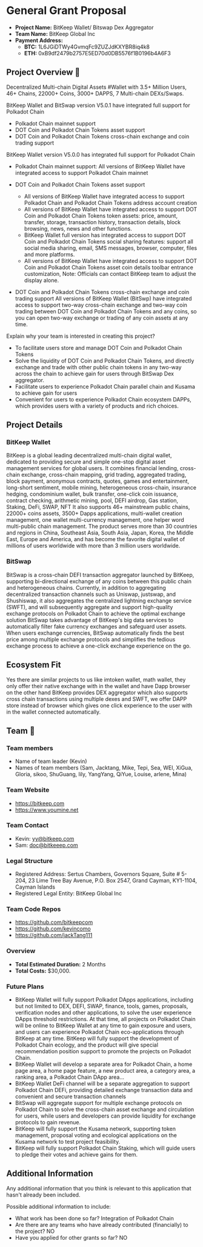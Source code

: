 # General Grant Proposal

* **Project Name:** BitKeep Wallet/ Bitswap Dex Aggregator
* **Team Name:** BitKeep Global Inc
* **Payment Address:** 
  * **BTC:** 1L6JGiDTWy4GvmqFc9ZUZJdKXYBR8iq4k8
  * **ETH:** 0xB9df2479b2757E5ED70d0DB5576f1B0196b4A6F3

## Project Overview :page_facing_up: 
Decentralized Multi-chain Digital Assets #Wallet with 3.5+ Million Users, 46+ Chains, 22000+ Coins, 3000+ DAPPS, 7 Multi-chain DEXs/Swaps.

BitKeep Wallet and BitSwap version V5.0.1 have integrated full support for Polkadot Chain
  * Polkadot Chain mainnet support
  * DOT Coin and Polkadot Chain Tokens asset support
  * DOT Coin and Polkadot Chain Tokens cross-chain exchange and coin trading support

BitKeep Wallet version V5.0.0 has integrated full support for Polkadot Chain

  * Polkadot Chain mainnet support: All versions of BitKeep Wallet have integrated access to support Polkadot Chain mainnet

  * DOT Coin and Polkadot Chain Tokens asset support
    * All versions of BitKeep Wallet have integrated access to support Polkadot Chain and Polkadot Chain Tokens address account creation
    * All versions of BitKeep Wallet have integrated access to support DOT Coin and Polkadot Chain Tokens token assets: price, amount, transfer, storage, transaction history, transaction details, block browsing, news, news and other functions.
    * BitKeep Wallet full version has integrated access to support DOT Coin and Polkadot Chain Tokens social sharing features: support all social media sharing, email, SMS messages, browser, computer, files and more platforms.
    * All versions of BitKeep Wallet have integrated access to support DOT Coin and Polkadot Chain Tokens asset coin details toolbar entrance customization, Note: Officials can contact BitKeep team to adjust the display alone.

  * DOT Coin and Polkadot Chain Tokens cross-chain exchange and coin trading support
All versions of BitKeep Wallet (BitSwp) have integrated access to support two-way cross-chain exchange and two-way coin trading between DOT Coin and Polkadot Chain Tokens and any coins, so you can open two-way exchange or trading of any coin assets at any time.

Explain why your team is interested in creating this project?

  * To facilitate users  store and manage DOT Coin and Polkadot Chain Tokens
  * Solve the liquidity of DOT Coin and Polkadot Chain Tokens, and directly exchange and trade with other public chain tokens in any two-way across the chain to achieve gain for users through BitSwap Dex aggregator.
  * Facilitate users to experience Polkadot Chain parallel chain and Kusama to achieve gain for users
  * Convenient for users to experience Polkadot Chain ecosystem DAPPs, which provides users with a variety of products and rich choices.


## Project Details 

### BitKeep Wallet
BitKeep is a global leading decentralized multi-chain digital wallet, dedicated to providing secure and simple one-stop digital asset management services for global users. It combines financial lending, cross-chain exchange, cross-chain mapping, grid trading, aggregated trading, block payment, anonymous contracts, quotes, games and entertainment, long-short sentiment, mobile mining, heterogeneous cross-chain, insurance hedging, condominium wallet, bulk transfer, one-click coin issuance, contract checking, arithmetic mining, pool, DEFI airdrop, Gas station, Staking, DeFi, SWAP, NFT It also supports 46+ mainstream public chains, 22000+ coins assets, 3500+ Dapps applications, multi-wallet creation management, one wallet multi-currency management, one helper word multi-public chain management. The product serves more than 30 countries and regions in China, Southeast Asia, South Asia, Japan, Korea, the Middle East, Europe and America, and has become the favorite digital wallet of millions of users worldwide with more than 3 million users worldwide.

### BitSwap
BitSwap is a cross-chain DEFI transaction aggregator launched by BitKeep, supporting bi-directional exchange of any coins between this public chain and heterogeneous chains. Currently, in addition to aggregating decentralized transaction channels such as Uniswap, justswap, and Shushiswap, it also aggregates the centralized lightning exchange service (SWFT), and will subsequently aggregate and support high-quality exchange protocols on Polkadot Chain to achieve the optimal exchange solution BitSwap takes advantage of BitKeep's big data services to automatically filter fake currency exchanges and safeguard user assets. When users exchange currencies, BitSwap automatically finds the best price among multiple exchange protocols and simplifies the tedious exchange process to achieve a one-click exchange experience on the go.

## Ecosystem Fit 
Yes there are similar projects to us like imtoken wallet, math wallet, they only offer their native exchange with in the wallet and have Dapp browser on the other hand BitKeep provides DEX aggregator which also supports cross chain transactions using multiple dexes and SWFT, we offer DAPP store instead of browser which gives one click experience to the user with in the wallet connected automatically.

## Team :busts_in_silhouette:

### Team members
* Name of team leader (Kevin)
* Names of team members (Sam, Jacktang, Mike, Tepi, Sea, WEI, XiGua, Gloria, sikoo, ShuGuang, lily, YangYang, QiYue, Louise, arlene, Mina)

### Team Website	
* https://bitkeep.com
* https://www.youmine.net

### Team Contact
* Kevin: yy@bitkeep.com
* Sam: doc@bitkeeep.com

### Legal Structure 
* Registered Address: Sertus Chambers, Governors Square, Suite # 5-204, 23 Lime Tree Bay Avenue, P.O. Box 2547, Grand Cayman, KY1-1104, Cayman Islands
* Registered Legal Entity: BitKeep Global Inc

### Team Code Repos
* https://github.com/bitkeepcom
* https://github.com/kevincomo
* https://github.com/jackTang111

### Overview
* **Total Estimated Duration:** 2 Months
* **Total Costs:** $30,000.

### Future Plans
* BitKeep Wallet will fully support Polkadot DApps applications, including but not limited to DEX, DEFI, SWAP, finance, tools, games, proposals, verification nodes and other applications, to solve the user experience DApps threshold restrictions. At that time, all projects on Polkadot Chain will be online to BitKeep Wallet at any time to gain exposure and users, and users can experience Polkadot Chain eco-applications through BitKeep at any time. BitKeep will fully support the development of Polkadot Chain ecology, and the product will give special recommendation position support to promote the projects on Polkadot Chain.
* BitKeep Wallet will develop a separate area for Polkadot Chain, a home page area, a home page feature, a new product area, a category area, a ranking area, a Polkadot Chain DApp area...
* BitKeep Wallet DeFi channel will be a separate aggregation to support Polkadot Chain DEFi, providing detailed exchange transaction data and convenient and secure transaction channels
* BitSwap will aggregate support for multiple exchange protocols on Polkadot Chain to solve the cross-chain asset exchange and circulation for users, while users and developers can provide liquidity for exchange protocols to gain revenue.
* BitKeep will fully support the Kusama network, supporting token management, proposal voting and ecological applications on the Kusama network to test project feasibility.
* BitKeep will fully support Polkadot Chain Staking, which will guide users to pledge their votes and achieve gains for them.

## Additional Information
Any additional information that you think is relevant to this application that hasn't already been included.

Possible additional information to include:
* What work has been done so far? Integration of Polkadot Chain 
* Are there are any teams who have already contributed (financially) to the project? NO
* Have you applied for other grants so far? NO
